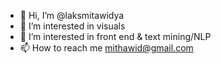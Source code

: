 - 👋 Hi, I’m @laksmitawidya
- 👀 I’m interested in visuals
- 🌱 I’m interested in front end & text mining/NLP
- 📫 How to reach me mithawid@gmail.com

<!---
laksmitawidya/laksmitawidya is a ✨ special ✨ repository because its `README.md` (this file) appears on your GitHub profile.
You can click the Preview link to take a look at your changes.
--->
